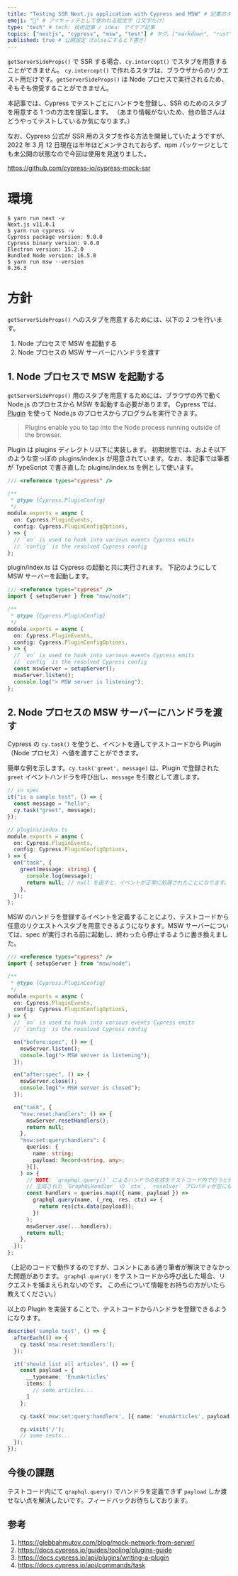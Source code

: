 ```yaml
---
title: "Testing SSR Next.js application with Cypress and MSW" # 記事のタイトル
emoji: "🍏" # アイキャッチとして使われる絵文字（1文字だけ）
type: "tech" # tech: 技術記事 / idea: アイデア記事
topics: ["nextjs", "cypress", "msw", "test"] # タグ。["markdown", "rust", "aws"]のように指定する
published: true # 公開設定（falseにすると下書き）
---
```


`getServerSideProps()` で SSR する場合、`cy.intercept()` でスタブを用意することができません。
`cy.intercept()` で作れるスタブは、ブラウザからのリクエスト用だけです。`getServerSideProps()` は Node
プロセスで実行されるため、そもそも傍受することができません。

本記事では、Cypress でテストごとにハンドラを登録し、SSR のためのスタブを用意する 1 つの方法を提案します。
（あまり情報がないため、他の皆さんはどうやってテストしているか気になります。）

なお、Cypress 公式が SSR 用のスタブを作る方法を開発していたようですが、2022 年 3 月 12 日現在は半年ほどメンテされておらず、npm
パッケージとしても未公開の状態なので今回は使用を見送りました。

https://github.com/cypress-io/cypress-mock-ssr

# 環境

```
$ yarn run next -v
Next.js v11.0.1
$ yarn run cypress -v
Cypress package version: 9.0.0
Cypress binary version: 9.0.0
Electron version: 15.2.0
Bundled Node version: 16.5.0
$ yarn run msw --version
0.36.3
```

# 方針

`getServerSideProps()` へのスタブを用意するためには、以下の 2 つを行います。

1. Node プロセスで MSW を起動する
2. Node プロセスの MSW サーバーにハンドラを渡す

## 1. Node プロセスで MSW を起動する

`getServerSideProps()` 用のスタブを用意するためには、ブラウザの外で動く Node.js のプロセスから MSW
を起動する必要があります。 Cypress
では、[Plugin](https://docs.cypress.io/guides/tooling/plugins-guide) を使って Node.js
のプロセスからプログラムを実行できます。

> Plugins enable you to tap into the Node process running outside of the
> browser.

Plugin は plugins ディレクトリ以下に実装します。 初期状態では、およそ以下のような空っぽの plugins/index.js
が用意されています。なお、本記事では筆者が TypeScript で書き直した plugins/index.ts を例として使います。

```typescript
/// <reference types="cypress" />

/**
 * @type {Cypress.PluginConfig}
 */
module.exports = async (
  on: Cypress.PluginEvents,
  config: Cypress.PluginConfigOptions,
) => {
  // `on` is used to hook into various events Cypress emits
  // `config` is the resolved Cypress config
};
```

plugin/index.ts は Cypress の起動と共に実行されます。 下記のようにして MSW サーバーを起動します。

```typescript
/// <reference types="cypress" />
import { setupServer } from "msw/node";

/**
 * @type {Cypress.PluginConfig}
 */
module.exports = async (
  on: Cypress.PluginEvents,
  config: Cypress.PluginConfigOptions,
) => {
  // `on` is used to hook into various events Cypress emits
  // `config` is the resolved Cypress config
  const mswServer = setupServer();
  mswServer.listen();
  console.log("> MSW server is listening");
};
```

## 2. Node プロセスの MSW サーバーにハンドラを渡す

Cypress の `cy.task()` を使うと、イベントを通してテストコードから Plugin（Node プロセス）へ値を渡すことができます。

簡単な例を示します。`cy.task('greet', message)` は、Plugin で登録された `greet`
イベントハンドラを呼び出し、`message` を引数として渡します。

```typescript
// in spec
it("is a sample test", () => {
  const message = "hello";
  cy.task("greet", message);
});
```

```typescript
// plugins/index.ts
module.exports = async (
  on: Cypress.PluginEvents,
  config: Cypress.PluginConfigOptions,
) => {
  on("task", {
    greet(message: string) {
      console.log(message);
      return null; // null を返すと、イベントが正常に処理されたことになります。
    },
  });
};
```

MSW のハンドラを登録するイベントを定義することにより、テストコードから任意のリクエストへスタブを用意できるようになります。MSW
サーバーについては、spec が実行される前に起動し、終わったら停止するように書き換えました。

```typescript
/// <reference types="cypress" />
import { setupServer } from "msw/node";

/**
 * @type {Cypress.PluginConfig}
 */
module.exports = async (
  on: Cypress.PluginEvents,
  config: Cypress.PluginConfigOptions,
) => {
  // `on` is used to hook into various events Cypress emits
  // `config` is the resolved Cypress config

  on("before:spec", () => {
    mswServer.listen();
    console.log("> MSW server is listening");
  });

  on("after:spec", () => {
    mswServer.close();
    console.log("> MSW server is closed");
  });

  on("task", {
    "msw:reset:handlers": () => {
      mswServer.resetHandlers();
      return null;
    },
    "msw:set:query:handlers": (
      queries: {
        name: string;
        payload: Record<string, any>;
      }[],
    ) => {
      // NOTE: `qraphql.query()` によるハンドラの生成をテストコード内で行うと傍受できない。
      // 生成された `GraphQLHandler` の `ctx`, `resolver` プロパティが空になってしまう。
      const handlers = queries.map(({ name, payload }) =>
        graphql.query(name, (_req, res, ctx) => {
          return res(ctx.data(payload));
        })
      );
      mswServer.use(...handlers);
      return null;
    },
  });
};
```

（上記のコードで動作するのですが、コメントにある通り筆者が解決できなかった問題があります。 `graphql.query()`
をテストコードから呼び出した場合、リクエストを捕まえられないのです。 この点について情報をお持ちの方がいたら教えてください。）

以上の Plugin を実装することで、テストコードからハンドラを登録できるようになります。

```typescript
describe('sample test', () => {
  afterEach(() => {
    cy.task('msw:reset:handlers');
  });

  it('should list all articles', () => {
    const payload = {
      __typename: 'EnumArticles'
      items: [
        // some articles...
      ]
    };

    cy.task('msw:set:query:handlers', [{ name: 'enumArticles', payload }]);

    cy.visit('/');
    // some tests...
  });
});
```

## 今後の課題

テストコード内にて `qraphql.query()` でハンドラを定義できず `payload`
しか渡せない点を解決したいです。フィードバックお待ちしております。

## 参考

1. https://glebbahmutov.com/blog/mock-network-from-server/
2. https://docs.cypress.io/guides/tooling/plugins-guide
3. https://docs.cypress.io/api/plugins/writing-a-plugin
4. https://docs.cypress.io/api/commands/task
